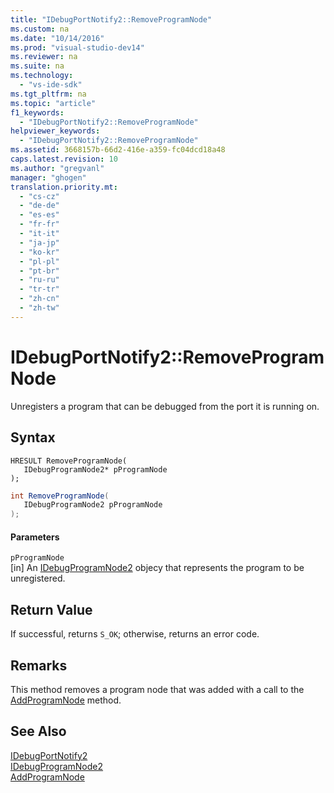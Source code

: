 ```yaml
---
title: "IDebugPortNotify2::RemoveProgramNode"
ms.custom: na
ms.date: "10/14/2016"
ms.prod: "visual-studio-dev14"
ms.reviewer: na
ms.suite: na
ms.technology: 
  - "vs-ide-sdk"
ms.tgt_pltfrm: na
ms.topic: "article"
f1_keywords: 
  - "IDebugPortNotify2::RemoveProgramNode"
helpviewer_keywords: 
  - "IDebugPortNotify2::RemoveProgramNode"
ms.assetid: 3668157b-66d2-416e-a359-fc04dcd18a48
caps.latest.revision: 10
ms.author: "gregvanl"
manager: "ghogen"
translation.priority.mt: 
  - "cs-cz"
  - "de-de"
  - "es-es"
  - "fr-fr"
  - "it-it"
  - "ja-jp"
  - "ko-kr"
  - "pl-pl"
  - "pt-br"
  - "ru-ru"
  - "tr-tr"
  - "zh-cn"
  - "zh-tw"
---
```

# IDebugPortNotify2::RemoveProgramNode
Unregisters a program that can be debugged from the port it is running on.  
  
## Syntax  
  
```cpp#  
HRESULT RemoveProgramNode(   
   IDebugProgramNode2* pProgramNode  
);  
```  
  
```c#  
int RemoveProgramNode(   
   IDebugProgramNode2 pProgramNode  
);  
```  
  
#### Parameters  
 `pProgramNode`  
 [in] An [IDebugProgramNode2](../extensibility/idebugprogramnode2.md) objecy that represents the program to be unregistered.  
  
## Return Value  
 If successful, returns `S_OK`; otherwise, returns an error code.  
  
## Remarks  
 This method removes a program node that was added with a call to the [AddProgramNode](../extensibility/idebugportnotify2--addprogramnode.md) method.  
  
## See Also  
 [IDebugPortNotify2](../extensibility/idebugportnotify2.md)   
 [IDebugProgramNode2](../extensibility/idebugprogramnode2.md)   
 [AddProgramNode](../extensibility/idebugportnotify2--addprogramnode.md)
